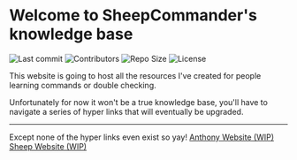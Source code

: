 # Welcome to SheepCommander's knowledge base

![Last commit](https://img.shields.io/github/last-commit/sheepcommander/sheepcommander.github.io)
![Contributors](https://img.shields.io/github/contributors/sheepcommander/sheepcommander.github.io)
![Repo Size](https://img.shields.io/github/repo-size/sheepcommander/sheepcommander.github.io)
![License](https://img.shields.io/github/license/sheepcommander/sheepcommander.github.io)

This website is going to host all the resources I've created for people learning commands or double checking.

Unfortunately for now it won't be a true knowledge base, you'll have to navigate a series of hyper links that will eventually be upgraded.
***
Except none of the hyper links even exist so yay!
[Anthony Website (WIP)](https://sheepcommander.github.io/website)
[Sheep Website (WIP)](https://sheepcommander.github.io/docs)

